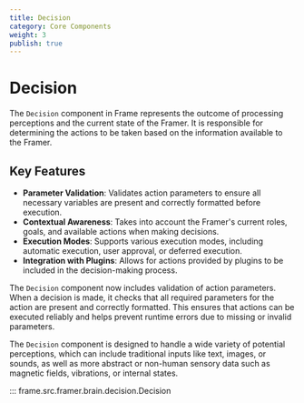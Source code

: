 ```yaml
---
title: Decision
category: Core Components
weight: 3
publish: true
---
```


# Decision

The `Decision` component in Frame represents the outcome of processing perceptions and the current state of the Framer. It is responsible for determining the actions to be taken based on the information available to the Framer.

## Key Features

- **Parameter Validation**: Validates action parameters to ensure all necessary variables are present and correctly formatted before execution.
- **Contextual Awareness**: Takes into account the Framer's current roles, goals, and available actions when making decisions.
- **Execution Modes**: Supports various execution modes, including automatic execution, user approval, or deferred execution.
- **Integration with Plugins**: Allows for actions provided by plugins to be included in the decision-making process.

The `Decision` component now includes validation of action parameters. When a decision is made, it checks that all required parameters for the action are present and correctly formatted. This ensures that actions can be executed reliably and helps prevent runtime errors due to missing or invalid parameters.

The `Decision` component is designed to handle a wide variety of potential perceptions, which can include traditional inputs like text, images, or sounds, as well as more abstract or non-human sensory data such as magnetic fields, vibrations, or internal states.

::: frame.src.framer.brain.decision.Decision
